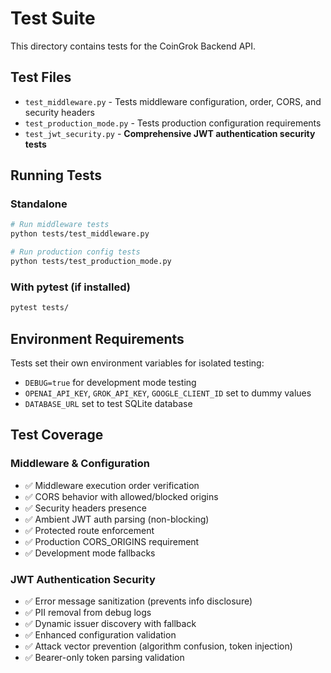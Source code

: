 # Test Suite

This directory contains tests for the CoinGrok Backend API.

## Test Files

- `test_middleware.py` - Tests middleware configuration, order, CORS, and security headers
- `test_production_mode.py` - Tests production configuration requirements  
- `test_jwt_security.py` - **Comprehensive JWT authentication security tests**

## Running Tests

### Standalone
```bash
# Run middleware tests
python tests/test_middleware.py

# Run production config tests  
python tests/test_production_mode.py
```

### With pytest (if installed)
```bash
pytest tests/
```

## Environment Requirements

Tests set their own environment variables for isolated testing:
- `DEBUG=true` for development mode testing
- `OPENAI_API_KEY`, `GROK_API_KEY`, `GOOGLE_CLIENT_ID` set to dummy values
- `DATABASE_URL` set to test SQLite database

## Test Coverage

### Middleware & Configuration
- ✅ Middleware execution order verification
- ✅ CORS behavior with allowed/blocked origins  
- ✅ Security headers presence
- ✅ Ambient JWT auth parsing (non-blocking)
- ✅ Protected route enforcement
- ✅ Production CORS_ORIGINS requirement
- ✅ Development mode fallbacks

### JWT Authentication Security
- ✅ Error message sanitization (prevents info disclosure)
- ✅ PII removal from debug logs
- ✅ Dynamic issuer discovery with fallback
- ✅ Enhanced configuration validation
- ✅ Attack vector prevention (algorithm confusion, token injection)
- ✅ Bearer-only token parsing validation